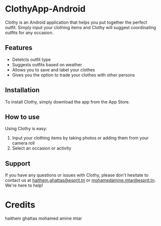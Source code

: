 # ClothyApp-Android


Clothy is an Android application that helps you put together the perfect outfit. Simply input your clothing items and Clothy will suggest coordinating outfits for any occasion.

## Features
- Detetcts outfit type
- Suggests outfits based on weather
- Allows you to save and label your clothes
- Gives you the option to trade your clothes with other persons

## Installation

To install Clothy, simply download the app from the App Store.

## How to use

Using Clothy is easy:

1. Input your clothing items by taking photos or adding them from your camera roll
2. Select an occasion or activity

## Support

If you have any questions or issues with Clothy, please don't hesitate to contact us at haithem.ghattas@esprit.tn or mohamedamine.mtar@esprit.tn. We're here to help!

# Credits

haithem ghattas
mohamed amine mtar 

